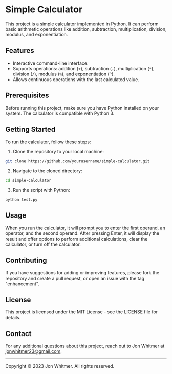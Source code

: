 # Simple Calculator

This project is a simple calculator implemented in Python. It can perform basic arithmetic operations like addition, subtraction, multiplication, division, modulus, and exponentiation.

## Features

- Interactive command-line interface.
- Supports operations: addition (`+`), subtraction (`-`), multiplication (`*`), division (`/`), modulus (`%`), and exponentiation (`^`).
- Allows continuous operations with the last calculated value.

## Prerequisites

Before running this project, make sure you have Python installed on your system. The calculator is compatible with Python 3.

## Getting Started

To run the calculator, follow these steps:

1. Clone the repository to your local machine:

```bash
git clone https://github.com/yourusername/simple-calculator.git
```

2. Navigate to the cloned directory:

```bash
cd simple-calculator
```

3. Run the script with Python:

```bash
python test.py
```

## Usage

When you run the calculator, it will prompt you to enter the first operand, an operator, and the second operand. After pressing Enter, it will display the result and offer options to perform additional calculations, clear the calculator, or turn off the calculator.

## Contributing

If you have suggestions for adding or improving features, please fork the repository and create a pull request, or open an issue with the tag "enhancement".

## License

This project is licensed under the MIT License - see the LICENSE file for details.

## Contact

For any additional questions about this project, reach out to Jon Whitmer at jonwhitmer23@gmail.com.

---

Copyright © 2023 Jon Whitmer. All rights reserved.
